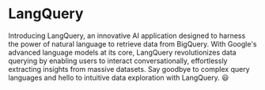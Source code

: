 # LangQuery

Introducing LangQuery, an innovative AI application designed to harness the power of natural language to retrieve data from BigQuery. With Google's advanced language models at its core, LangQuery revolutionizes data querying by enabling users to interact conversationally, effortlessly extracting insights from massive datasets. Say goodbye to complex query languages and hello to intuitive data exploration with LangQuery. 😃
